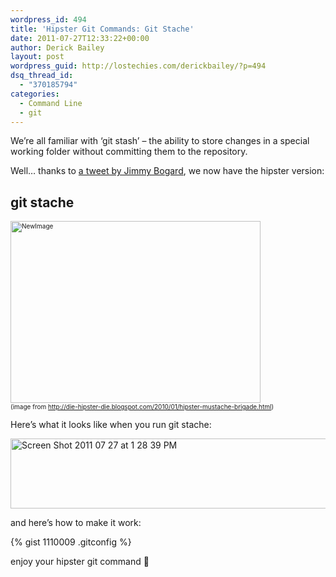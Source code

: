 ```yaml
---
wordpress_id: 494
title: 'Hipster Git Commands: Git Stache'
date: 2011-07-27T12:33:22+00:00
author: Derick Bailey
layout: post
wordpress_guid: http://lostechies.com/derickbailey/?p=494
dsq_thread_id:
  - "370185794"
categories:
  - Command Line
  - git
---
```

We&#8217;re all familiar with &#8216;git stash&#8217; &#8211; the ability to store changes in a special working folder without committing them to the repository.

Well&#8230; thanks to [a tweet by Jimmy Bogard](https://twitter.com/#!/jbogard/status/96277654117949440), we now have the hipster version:

## git stache

<p style="font-size: 10px;">
  <img title="NewImage.png" src="http://lostechies.com/derickbailey/files/2011/07/NewImage1.png" border="0" alt="NewImage" width="400" height="291" /><br />(image from <a href="http://die-hipster-die.blogspot.com/2010/01/hipster-mustache-brigade.html">http://die-hipster-die.blogspot.com/2010/01/hipster-mustache-brigade.html</a>)
</p>

Here&#8217;s what it looks like when you run git stache:

<img title="Screen Shot 2011-07-27 at 1.28.39 PM.png" src="http://lostechies.com/derickbailey/files/2011/07/Screen-Shot-2011-07-27-at-1.28.39-PM.png" border="0" alt="Screen Shot 2011 07 27 at 1 28 39 PM" width="600" height="112" />

and here&#8217;s how to make it work:

{% gist 1110009 .gitconfig %}

enjoy your hipster git command 🙂
